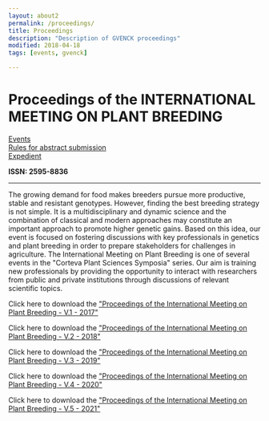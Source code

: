 ```yaml
---
layout: about2
permalink: /proceedings/
title: Proceedings
description: "Description of GVENCK proceedings"
modified: 2018-04-18
tags: [events, gvenck]

---
```


<h1>Proceedings of the INTERNATIONAL MEETING ON PLANT BREEDING</h1>

[Events](../events/)  
[Rules for abstract submission](../pages/abstract-rules/)  
[Expedient](../pages/expedient/)  


**ISSN: 2595-8836**


<center><hr></center>

The growing demand for food makes breeders pursue more productive, stable and
resistant genotypes. However, finding the best breeding strategy is not simple. It is a
multidisciplinary and dynamic science and the combination of classical and modern
approaches may constitute an important approach to promote higher genetic gains.
Based on this idea, our event is focused on fostering discussions with key
professionals in genetics and plant breeding in order to prepare stakeholders for
challenges in agriculture.
The International Meeting on Plant Breeding is one of several events in the "Corteva
Plant Sciences Symposia" series. Our aim is training new professionals by providing
the opportunity to interact with researchers from public and private institutions
through discussions of relevant scientific topics.

Click here to download the ["Proceedings of the International Meeting on Plant Breeding - V.1 - 2017"](../files/impb-proceedings-v1.pdf)

Click here to download the ["Proceedings of the International Meeting on Plant Breeding - V.2 - 2018"](../files/2impb-proceedings-v2.pdf)

Click here to download the ["Proceedings of the International Meeting on Plant Breeding - V.3 - 2019"](../files/3impb-proceedings-v3.pdf)

Click here to download the ["Proceedings of the International Meeting on Plant Breeding - V.4 - 2020"](../files/4impb-proceedings-v4.pdf)

Click here to download the ["Proceedings of the International Meeting on Plant Breeding - V.5 - 2021"](../files/5impb-proceedings-v5.pdf)

